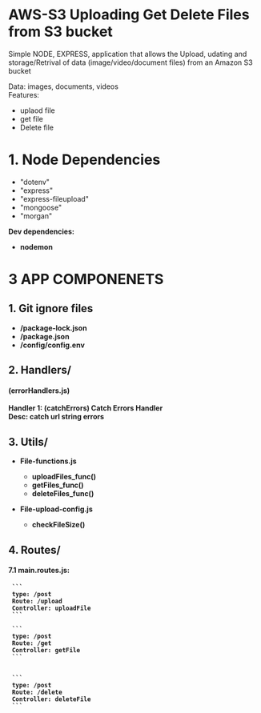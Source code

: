 # AWS-S3 Uploading Get Delete Files from S3 bucket

<p>
Simple NODE, EXPRESS, application that allows the Upload, udating and storage/Retrival of data (image/video/document files) from an Amazon S3 bucket
</p>
Data: images, documents, videos <br>
Features: <br>

+ uplaod file
+ get file
+ Delete file

# 1. Node Dependencies
+ "dotenv"
+ "express"
+ "express-fileupload"
+ "mongoose"
+ "morgan"

<b>Dev dependencies:<b> 

+ nodemon


# 3 APP COMPONENETS 
## 1. Git ignore files 
+ /package-lock.json
+ /package.json
+ /config/config.env

## 2. Handlers/
#### (errorHandlers.js)
    
Handler 1: (catchErrors) Catch Errors Handler <br>
Desc:  catch url string errors

## 3. Utils/
+ File-functions.js
    + uploadFiles_func()
    + getFiles_func()
    + deleteFiles_func()

+ File-upload-config.js
    + checkFileSize()

## 4. Routes/
#### 7.1 main.routes.js:
    
     ```
     type: /post
     Route: /upload
     Controller: uploadFile
     ```
    
     ```
     type: /post
     Route: /get
     Controller: getFile
     ```
    
    
     ```
     type: /post
     Route: /delete
     Controller: deleteFile
     ```


    
